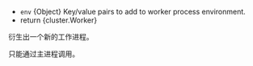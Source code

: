 <!-- YAML
added: v0.6.0
-->

* `env` {Object} Key/value pairs to add to worker process environment.
* return {cluster.Worker}

衍生出一个新的工作进程。

只能通过主进程调用。

